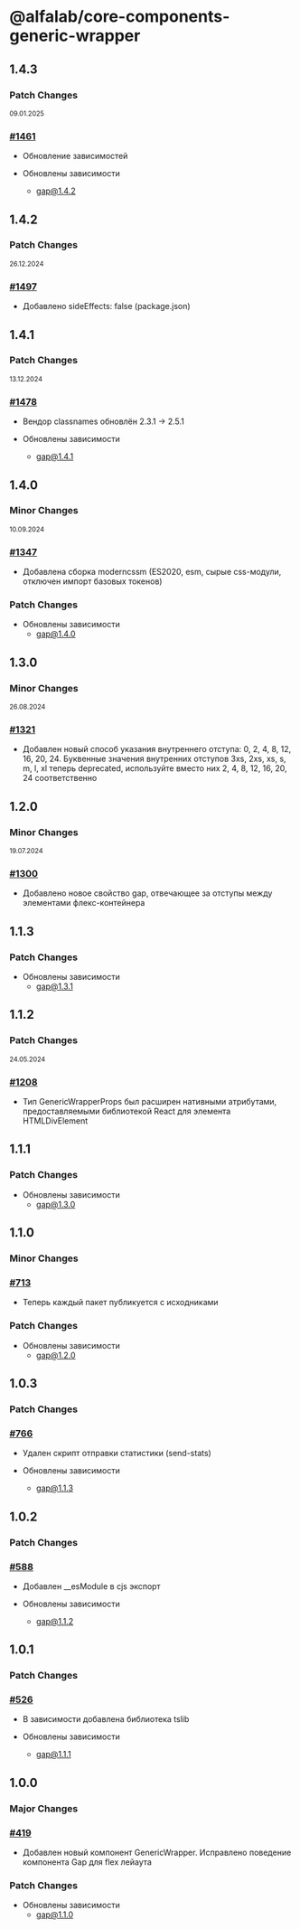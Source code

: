 # @alfalab/core-components-generic-wrapper

## 1.4.3

### Patch Changes

<sup><time>09.01.2025</time></sup>

### [#1461](https://github.com/core-ds/core-components/pull/1461)

-   Обновление зависимостей

-   Обновлены зависимости
    -   gap@1.4.2

## 1.4.2

### Patch Changes

<sup><time>26.12.2024</time></sup>

### [#1497](https://github.com/core-ds/core-components/pull/1497)

-   Добавлено sideEffects: false (package.json)

## 1.4.1

### Patch Changes

<sup><time>13.12.2024</time></sup>

### [#1478](https://github.com/core-ds/core-components/pull/1478)

-   Вендор classnames обновлён 2.3.1 -> 2.5.1

-   Обновлены зависимости
    -   gap@1.4.1

## 1.4.0

### Minor Changes

<sup><time>10.09.2024</time></sup>

### [#1347](https://github.com/core-ds/core-components/pull/1347)

-   Добавлена сборка moderncssm (ES2020, esm, сырые css-модули, отключен импорт базовых токенов)

### Patch Changes

-   Обновлены зависимости
    -   gap@1.4.0

## 1.3.0

### Minor Changes

<sup><time>26.08.2024</time></sup>

### [#1321](https://github.com/core-ds/core-components/pull/1321)

-   Добавлен новый способ указания внутреннего отступа: 0, 2, 4, 8, 12, 16, 20, 24. Буквенные значения внутренних отступов 3xs, 2xs, xs, s, m, l, xl теперь deprecated, используйте вместо них 2, 4, 8, 12, 16, 20, 24 соответственно

## 1.2.0

### Minor Changes

<sup><time>19.07.2024</time></sup>

### [#1300](https://github.com/core-ds/core-components/pull/1300)

-   Добавлено новое свойство gap, отвечающее за отступы между элементами флекс-контейнера

## 1.1.3

### Patch Changes

-   Обновлены зависимости
    -   gap@1.3.1

## 1.1.2

### Patch Changes

<sup><time>24.05.2024</time></sup>

### [#1208](https://github.com/core-ds/core-components/pull/1208)

-   Тип GenericWrapperProps был расширен нативными атрибутами, предоставляемыми библиотекой React для элемента HTMLDivElement

## 1.1.1

### Patch Changes

-   Обновлены зависимости
    -   gap@1.3.0

## 1.1.0

### Minor Changes

### [#713](https://github.com/core-ds/core-components/pull/713)

-   Теперь каждый пакет публикуется с исходниками

### Patch Changes

-   Обновлены зависимости
    -   gap@1.2.0

## 1.0.3

### Patch Changes

### [#766](https://github.com/core-ds/core-components/pull/766)

-   Удален скрипт отправки статистики (send-stats)

-   Обновлены зависимости
    -   gap@1.1.3

## 1.0.2

### Patch Changes

### [#588](https://github.com/core-ds/core-components/pull/588)

-   Добавлен \_\_esModule в cjs экспорт

-   Обновлены зависимости
    -   gap@1.1.2

## 1.0.1

### Patch Changes

### [#526](https://github.com/core-ds/core-components/pull/526)

-   В зависимости добавлена библиотека tslib

-   Обновлены зависимости
    -   gap@1.1.1

## 1.0.0

### Major Changes

### [#419](https://github.com/core-ds/core-components/pull/419)

-   Добавлен новый компонент GenericWrapper. Исправлено поведение компонента Gap для flex лейаута

### Patch Changes

-   Обновлены зависимости
    -   gap@1.1.0
